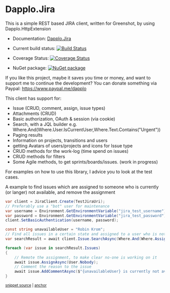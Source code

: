 # Dapplo.Jira
This is a simple REST based JIRA client, written for Greenshot, by using Dapplo.HttpExtension

- Documentation: [Dapplo.Jira](https://www.dapplo.net/Dapplo.Jira/index.html)

- Current build status: [![Build Status](https://dev.azure.com/Dapplo/Dapplo%20framework/_apis/build/status/dapplo.Dapplo.Jira?branchName=master)](https://dev.azure.com/Dapplo/Dapplo%20framework/_build/latest?definitionId=12&branchName=master)
- Coverage Status: [![Coverage Status](https://coveralls.io/repos/github/dapplo/Dapplo.Jira/badge.svg?branch=master)](https://coveralls.io/github/dapplo/Dapplo.Jira?branch=master)
- NuGet package: [![NuGet package](https://badge.fury.io/nu/Dapplo.Jira.svg)](https://badge.fury.io/nu/Dapplo.Jira)

If you like this project, maybe it saves you time or money, and want to support me to continue the development?
You can donate something via Paypal: https://www.paypal.me/dapplo

This client has support for:

* Issue (CRUD, comment, assign, issue types)
* Attachments (CRUD)
* Basic authorization, OAuth & session (via cookie)
* Search, with a JQL builder e.g. Where.And(Where.User.IsCurrentUser,Where.Text.Contains("Urgent"))
* Paging results
* Information on projects, transitions and users
* getting Avatars of users/projects and icons for Issue type 
* CRUD methods for the work-log (time spend on issues)
* CRUD methods for filters
* Some Agile methods, to get sprints/boards/issues. (work in progress)

For examples on how to use this library, I advice you to look at the test cases.

A example to find issues which are assigned to someone who is currently (or langer) not available, and remove the assignment
<!-- snippet: SearchExample -->
<a id='snippet-searchexample'></a>
```cs
var client = JiraClient.Create(TestJiraUri);
// Preferably use a "bot" user for maintenance
var username = Environment.GetEnvironmentVariable("jira_test_username");
var password = Environment.GetEnvironmentVariable("jira_test_password");
client.SetBasicAuthentication(username, password);

const string unavailableUser = "Robin Krom";
// Find all issues in a certain state and assigned to a user who is not available
var searchResult = await client.Issue.SearchAsync(Where.And(Where.Assignee.Is(unavailableUser), Where.Status.Is("Building")));

foreach (var issue in searchResult.Issues)
{
    // Remote the assignment, to make clear no-one is working on it
    await issue.AssignAsync(User.Nobody);
    // Comment the reason to the issue
    await issue.AddCommentAsync($"{unavailableUser} is currently not available.");
}
```
<sup><a href='/src/Dapplo.Jira.Tests/IssueTests.cs#L226-L244' title='File snippet `searchexample` was extracted from'>snippet source</a> | <a href='#snippet-searchexample' title='Navigate to start of snippet `searchexample`'>anchor</a></sup>
<!-- endSnippet -->
